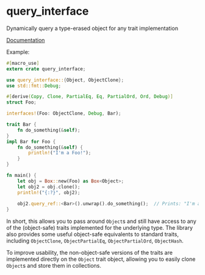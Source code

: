# query_interface
Dynamically query a type-erased object for any trait implementation

[Documentation](https://docs.rs/query_interface/0.1.0/query_interface/)

Example:
```rust
#[macro_use]
extern crate query_interface;

use query_interface::{Object, ObjectClone};
use std::fmt::Debug;

#[derive(Copy, Clone, PartialEq, Eq, PartialOrd, Ord, Debug)]
struct Foo;

interfaces!(Foo: ObjectClone, Debug, Bar);

trait Bar {
    fn do_something(&self);
}
impl Bar for Foo {
    fn do_something(&self) {
        println!("I'm a Foo!");
    }
}

fn main() {
    let obj = Box::new(Foo) as Box<Object>;
    let obj2 = obj.clone();
    println!("{:?}", obj2);
   
    obj2.query_ref::<Bar>().unwrap().do_something();  // Prints: "I'm a Foo!"
}
```

In short, this allows you to pass around `Object`s and still have access to any of the (object-safe) traits
implemented for the underlying type. The library also provides some useful object-safe equivalents to standard
traits, including `ObjectClone`, `ObjectPartialEq`, `ObjectPartialOrd`, `ObjectHash`.

To improve usability, the non-object-safe versions of the traits are implemented directly on the `Object` trait
object, allowing you to easily clone `Object`s and store them in collections.
